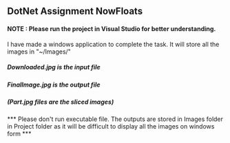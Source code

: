 ## DotNet Assignment NowFloats

#### NOTE : Please run the project in Visual Studio for better understanding. 

I have made a windows application to complete the task.
It will store all the images in "~/Images/"

  ##### Downloaded.jpg is the input file
  ##### FinalImage.jpg is the output file
  ##### (Part.jpg files are the sliced images)
  
*** Please don't run executable file. The outputs are stored in Images folder in Project folder as it will be difficult to display all the images on windows form *** 

